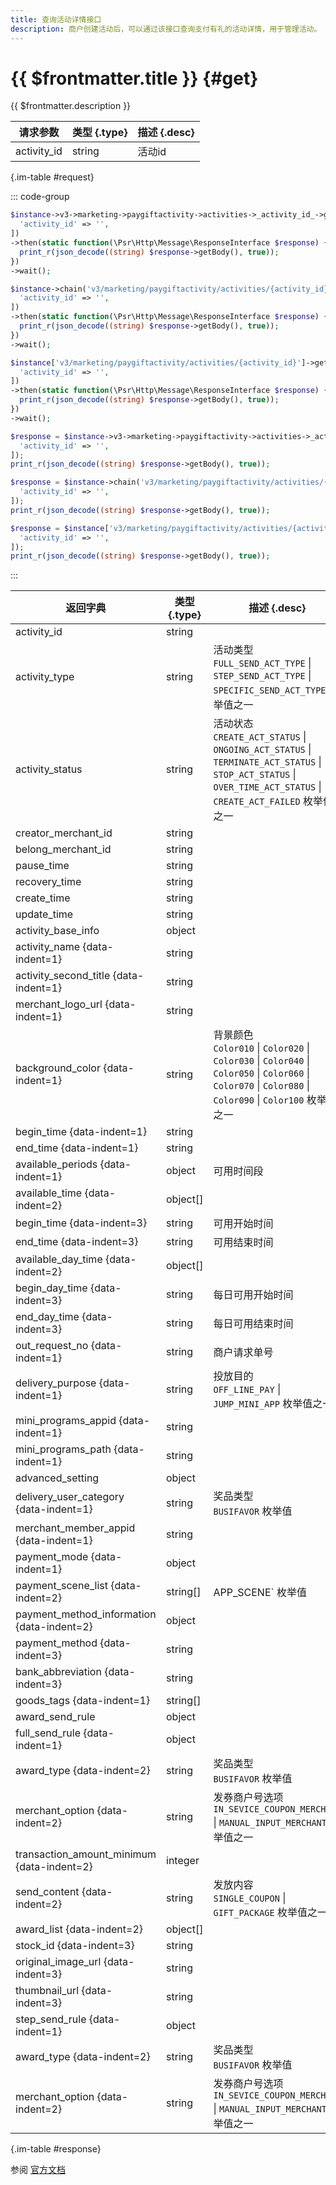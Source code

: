 ```yaml
---
title: 查询活动详情接口
description: 商户创建活动后，可以通过该接口查询支付有礼的活动详情，用于管理活动。
---
```


# {{ $frontmatter.title }} {#get}

{{ $frontmatter.description }}

| 请求参数 | 类型 {.type} | 描述 {.desc}
| --- | --- | ---
| activity_id | string | 活动id

{.im-table #request}

::: code-group

```php [异步纯链式]
$instance->v3->marketing->paygiftactivity->activities->_activity_id_->getAsync([
  'activity_id' => '',
])
->then(static function(\Psr\Http\Message\ResponseInterface $response) {
  print_r(json_decode((string) $response->getBody(), true));
})
->wait();
```

```php [异步声明式]
$instance->chain('v3/marketing/paygiftactivity/activities/{activity_id}')->getAsync([
  'activity_id' => '',
])
->then(static function(\Psr\Http\Message\ResponseInterface $response) {
  print_r(json_decode((string) $response->getBody(), true));
})
->wait();
```

```php [异步属性式]
$instance['v3/marketing/paygiftactivity/activities/{activity_id}']->getAsync([
  'activity_id' => '',
])
->then(static function(\Psr\Http\Message\ResponseInterface $response) {
  print_r(json_decode((string) $response->getBody(), true));
})
->wait();
```

```php [同步纯链式]
$response = $instance->v3->marketing->paygiftactivity->activities->_activity_id_->get([
  'activity_id' => '',
]);
print_r(json_decode((string) $response->getBody(), true));
```

```php [同步声明式]
$response = $instance->chain('v3/marketing/paygiftactivity/activities/{activity_id}')->get([
  'activity_id' => '',
]);
print_r(json_decode((string) $response->getBody(), true));
```

```php [同步属性式]
$response = $instance['v3/marketing/paygiftactivity/activities/{activity_id}']->get([
  'activity_id' => '',
]);
print_r(json_decode((string) $response->getBody(), true));
```

:::

| 返回字典 | 类型 {.type} | 描述 {.desc}
| --- | --- | ---
| activity_id | string | 
| activity_type | string | 活动类型<br/>`FULL_SEND_ACT_TYPE` \| `STEP_SEND_ACT_TYPE` \| `SPECIFIC_SEND_ACT_TYPE` 枚举值之一
| activity_status | string | 活动状态<br/>`CREATE_ACT_STATUS` \| `ONGOING_ACT_STATUS` \| `TERMINATE_ACT_STATUS` \| `STOP_ACT_STATUS` \| `OVER_TIME_ACT_STATUS` \| `CREATE_ACT_FAILED` 枚举值之一
| creator_merchant_id | string | 
| belong_merchant_id | string | 
| pause_time | string | 
| recovery_time | string | 
| create_time | string | 
| update_time | string | 
| activity_base_info | object | 
| activity_name {data-indent=1} | string | 
| activity_second_title {data-indent=1} | string | 
| merchant_logo_url {data-indent=1} | string | 
| background_color {data-indent=1} | string | 背景颜色<br/>`Color010` \| `Color020` \| `Color030` \| `Color040` \| `Color050` \| `Color060` \| `Color070` \| `Color080` \| `Color090` \| `Color100` 枚举值之一
| begin_time {data-indent=1} | string | 
| end_time {data-indent=1} | string | 
| available_periods {data-indent=1} | object | 可用时间段
| available_time {data-indent=2} | object[] | 
| begin_time {data-indent=3} | string | 可用开始时间
| end_time {data-indent=3} | string | 可用结束时间
| available_day_time {data-indent=2} | object[] | 
| begin_day_time {data-indent=3} | string | 每日可用开始时间
| end_day_time {data-indent=3} | string | 每日可用结束时间
| out_request_no {data-indent=1} | string | 商户请求单号
| delivery_purpose {data-indent=1} | string | 投放目的<br/>`OFF_LINE_PAY` \| `JUMP_MINI_APP` 枚举值之一
| mini_programs_appid {data-indent=1} | string | 
| mini_programs_path {data-indent=1} | string | 
| advanced_setting | object | 
| delivery_user_category {data-indent=1} | string | 奖品类型<br/>`BUSIFAVOR` 枚举值
| merchant_member_appid {data-indent=1} | string | 
| payment_mode {data-indent=1} | object | 
| payment_scene_list {data-indent=2} | string[] | APP_SCENE` 枚举值
| payment_method_information {data-indent=2} | object | 
| payment_method {data-indent=3} | string | 
| bank_abbreviation {data-indent=3} | string | 
| goods_tags {data-indent=1} | string[] | 
| award_send_rule | object | 
| full_send_rule {data-indent=1} | object | 
| award_type {data-indent=2} | string | 奖品类型<br/>`BUSIFAVOR` 枚举值
| merchant_option {data-indent=2} | string | 发券商户号选项<br/>`IN_SEVICE_COUPON_MERCHANT` \| `MANUAL_INPUT_MERCHANT` 枚举值之一
| transaction_amount_minimum {data-indent=2} | integer | 
| send_content {data-indent=2} | string | 发放内容<br/>`SINGLE_COUPON` \| `GIFT_PACKAGE` 枚举值之一
| award_list {data-indent=2} | object[] | 
| stock_id {data-indent=3} | string | 
| original_image_url {data-indent=3} | string | 
| thumbnail_url {data-indent=3} | string | 
| step_send_rule {data-indent=1} | object | 
| award_type {data-indent=2} | string | 奖品类型<br/>`BUSIFAVOR` 枚举值
| merchant_option {data-indent=2} | string | 发券商户号选项<br/>`IN_SEVICE_COUPON_MERCHANT` \| `MANUAL_INPUT_MERCHANT` 枚举值之一

{.im-table #response}

参阅 [官方文档](https://pay.weixin.qq.com/wiki/doc/apiv3/wxpay/marketing/paygiftactivity/chapter3_4.shtml)
